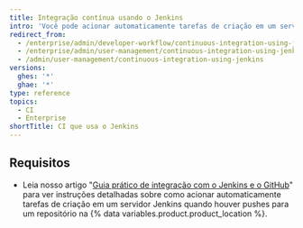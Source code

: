 ```yaml
---
title: Integração contínua usando o Jenkins
intro: 'Você pode acionar automaticamente tarefas de criação em um servidor Jenkins quando houver pushes para um repositório na {% data variables.product.product_location %}.'
redirect_from:
  - /enterprise/admin/developer-workflow/continuous-integration-using-jenkins
  - /enterprise/admin/user-management/continuous-integration-using-jenkins
  - /admin/user-management/continuous-integration-using-jenkins
versions:
  ghes: '*'
  ghae: '*'
type: reference
topics:
  - CI
  - Enterprise
shortTitle: CI que usa o Jenkins
---
```


## Requisitos

- Leia nosso artigo "[Guia prático de integração com o Jenkins e o GitHub](https://resources.github.com/whitepapers/practical-guide-to-CI-with-Jenkins-and-GitHub/)" para ver instruções detalhadas sobre como acionar automaticamente tarefas de criação em um servidor Jenkins quando houver pushes para um repositório na {% data variables.product.product_location %}.
